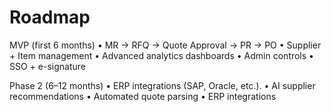 # Roadmap

MVP (first 6 months)
	•	MR → RFQ → Quote Approval → PR → PO
	•	Supplier + Item management
	•	Advanced analytics dashboards
	•	Admin controls
	•	SSO + e-signature

Phase 2 (6–12 months)
	•	ERP integrations (SAP, Oracle, etc.).
	•	AI supplier recommendations
	•	Automated quote parsing
	•	ERP integrations
